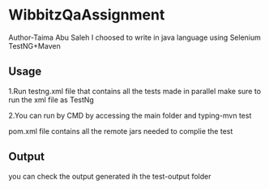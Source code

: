 # WibbitzQaAssignment

Author-Taima Abu Saleh
I choosed to write in java language using Selenium TestNG+Maven

## Usage
1.Run testng.xml  file that contains all the tests made in parallel
make sure to run the xml file as TestNg

2.You can run by CMD by accessing the main folder and typing-mvn test

pom.xml file
contains all the remote jars needed to complie the test

## Output
you can check the output generated ih the test-output folder




